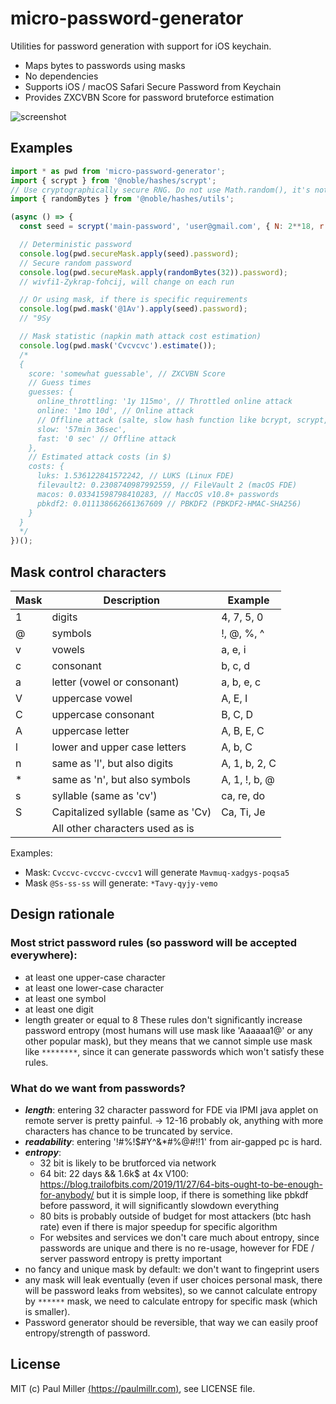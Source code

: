 # micro-password-generator

Utilities for password generation with support for iOS keychain.

- Maps bytes to passwords using masks
- No dependencies
- Supports iOS / macOS Safari Secure Password from Keychain
- Provides ZXCVBN Score for password bruteforce estimation

![screenshot](https://user-images.githubusercontent.com/574696/174477173-90780039-fe52-4406-ab94-3ade837ba8c6.jpg)

## Examples

```js
import * as pwd from 'micro-password-generator';
import { scrypt } from '@noble/hashes/scrypt';
// Use cryptographically secure RNG. Do not use Math.random(), it's not secure
import { randomBytes } from '@noble/hashes/utils';

(async () => {
  const seed = scrypt('main-password', 'user@gmail.com', { N: 2**18, r: 8, p: 1 });

  // Deterministic password
  console.log(pwd.secureMask.apply(seed).password);
  // Secure random password
  console.log(pwd.secureMask.apply(randomBytes(32)).password);
  // wivfi1-Zykrap-fohcij, will change on each run

  // Or using mask, if there is specific requirements
  console.log(pwd.mask('@1Av').apply(seed).password);
  // "9Sy

  // Mask statistic (napkin math attack cost estimation)
  console.log(pwd.mask('Cvcvcvc').estimate());
  /*
  {
    score: 'somewhat guessable', // ZXCVBN Score
    // Guess times
    guesses: {
      online_throttling: '1y 115mo', // Throttled online attack
      online: '1mo 10d', // Online attack
      // Offline attack (salte, slow hash function like bcrypt, scrypt, PBKDF2, argon, etc)
      slow: '57min 36sec',
      fast: '0 sec' // Offline attack
    },
    // Estimated attack costs (in $)
    costs: {
      luks: 1.536122841572242, // LUKS (Linux FDE)
      filevault2: 0.2308740987992559, // FileVault 2 (macOS FDE)
      macos: 0.03341598798410283, // MaccOS v10.8+ passwords
      pbkdf2: 0.011138662661367609 // PBKDF2 (PBKDF2-HMAC-SHA256)
    }
  }
  */
})();
```

## Mask control characters

| Mask | Description                        | Example       |
| ---- | ---------------------------------- | ------------- |
| 1    | digits                             | 4, 7, 5, 0    |
| @    | symbols                            | !, @, %, ^    |
| v    | vowels                             | a, e, i       |
| c    | consonant                          | b, c, d       |
| a    | letter (vowel or consonant)        | a, b, e, c    |
| V    | uppercase vowel                    | A, E, I       |
| C    | uppercase consonant                | B, C, D       |
| A    | uppercase letter                   | A, B, E, C    |
| l    | lower and upper case letters       | A, b, C       |
| n    | same as 'l', but also digits       | A, 1, b, 2, C |
| \*   | same as 'n', but also symbols      | A, 1, !, b, @ |
| s    | syllable (same as 'cv')            | ca, re, do    |
| S    | Capitalized syllable (same as 'Cv) | Ca, Ti, Je    |
|      | All other characters used as is    |               |

Examples:

- Mask: `Cvccvc-cvccvc-cvccv1` will generate `Mavmuq-xadgys-poqsa5`
- Mask `@Ss-ss-ss` will generate: `*Tavy-qyjy-vemo`

## Design rationale

### Most strict password rules (so password will be accepted everywhere):

- at least one upper-case character
- at least one lower-case character
- at least one symbol
- at least one digit
- length greater or equal to 8
  These rules don't significantly increase password entropy (most humans will use mask like 'Aaaaaa1@' or any other popular mask),
  but they means that we cannot simple use mask like `********`, since it can generate passwords which won't satisfy these rules.

### What do we want from passwords?

- **_length_**: entering 32 character password for FDE via IPMI java applet on remote server is pretty painful.
  -> 12-16 probably ok, anything with more characters has chance to be truncated by service.
- **_readability_**: entering '!#%!$#Y^&\*#%@#!!1' from air-gapped pc is hard.
- **_entropy_**:
  - 32 bit is likely to be brutforced via network
  - 64 bit: 22 days && 1.6k$ at 4x V100: https://blog.trailofbits.com/2019/11/27/64-bits-ought-to-be-enough-for-anybody/
    but it is simple loop, if there is something like pbkdf before password, it will significantly slowdown everything
  - 80 bits is probably outside of budget for most attackers (btc hash rate) even if there is major speedup for specific algorithm
  - For websites and services we don't care much about entropy, since passwords are unique and there is no re-usage,
    however for FDE / server password entropy is pretty important
- no fancy and unique mask by default: we don't want to fingeprint users
- any mask will leak eventually (even if user choices personal mask, there will be password leaks from websites),
  so we cannot calculate entropy by `******` mask, we need to calculate entropy for specific mask (which is smaller).
- Password generator should be reversible, that way we can easily proof entropy/strength of password.

## License

MIT (c) Paul Miller [(https://paulmillr.com)](https://paulmillr.com), see LICENSE file.
